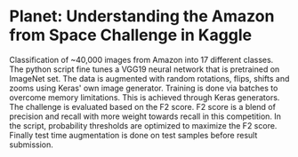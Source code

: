 # Planet: Understanding the Amazon from Space Challenge in Kaggle

Classification of ~40,000 images from Amazon into 17 different classes. The python script fine tunes a VGG19 neural network that is pretrained on ImageNet set. The data is augmented with random rotations, flips, shifts and zooms using Keras' own image generator. Training is done via batches to overcome memory limitations. This is achieved through Keras generators.
The challenge is evaluated based on the F2 score. F2 score is a blend of precision and recall with more weight towards recall in this competition. In the script, probability thresholds are optimized to maximize the F2 score. Finally test time augmentation is done on test samples before result submission. 
